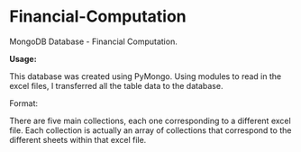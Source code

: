# Financial-Computation
MongoDB Database - Financial Computation. 

<b> Usage:</b>

This database was created using PyMongo. Using modules to read in the excel files, I transferred all the table data to the database.

Format: 

There are five main collections, each one corresponding to a different excel file. Each collection is actually an array of collections that correspond to the different sheets within that excel file. 


